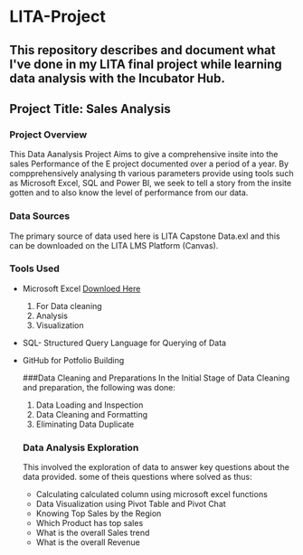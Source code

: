 # LITA-Project
## This repository describes and document what I've done in my LITA final project while learning data analysis with the Incubator Hub.

## Project Title: Sales Analysis

### Project Overview
This Data Aanalysis Project Aims to give a comprehensive insite into the sales Performance of the E project documented over a period of a year. By compprehensively analysing th various parameters provide using tools such as Microsoft Excel, SQL and Power BI, we seek to tell a story from the insite gotten and to also know the level of performance from our data.

### Data Sources
The primary source of data used here is LITA Capstone Data.exl and this can be downloaded on the LITA LMS Platform (Canvas). 

### Tools Used
- Microsoft Excel [Downloed Here](https://www.microsoft.com)
   1. For Data cleaning
   2. Analysis
   3. Visualization
- SQL- Structured Query Language for Querying of Data
- GitHub for Potfolio Building

  ###Data Cleaning and Preparations
  In the Initial Stage of Data Cleaning and preparation, the following was done:
  1. Data Loading and Inspection
  2. Data Cleaning and Formatting
  3. Eliminating Data Duplicate

  ### Data Analysis Exploration
  This involved the exploration of data to answer key questions about the data provided. some of theis questions where solved as thus:
  - Calculating calculated column using microsoft excel functions
  - Data Visualization using Pivot Table and Pivot Chat
  - Knowing Top Sales by the Region
  - Which Product has top sales
  - What is the overall Sales trend
  - What is the overall Revenue 
